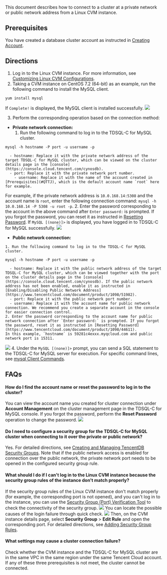 This document describes how to connect to a cluster at a private network or public network address from a Linux CVM instance.

## Prerequisites[](id:QTTJ)
You have created a database cluster account as instructed in [Creating Account](https://www.tencentcloud.com/document/product/1098/44612).

## Directions
1. Log in to the Linux CVM instance. For more information, see [Customizing Linux CVM Configurations](https://www.tencentcloud.com/document/product/1098/52632).
2. Taking a CVM instance on CentOS 7.2 (64-bit) as an example, run the following command to install the MySQL client.
```
yum install mysql
```
If `Complete!` is displayed, the MySQL client is installed successfully.
![](https://main.qcloudimg.com/raw/16c77e28c40ae9be9a182b1c61843ecd.png)

3. Perform the corresponding operation based on the connection method:
 - **Private network connection:**
    1. Run the following command to log in to the TDSQL-C for MySQL cluster.
```
mysql -h hostname -P port -u username -p
```
      - hostname: Replace it with the private network address of the target TDSQL-C for MySQL cluster, which can be viewed on the cluster details page in the [console](https://console.cloud.tencent.com/cynosdb).
      - port: Replace it with the private network port number.
    	- username: Replace it with the name of the account created in [Prerequisites](#QTTJ), which is the default account name `root` here for example.
For example, if the private network address is `10.0.168.14:5308` and the account name is `root`, enter the following connection command: `mysql -h 10.0.168.14 -P 5308 -u root -p`.
    2. Enter the password corresponding to the account in the above command after `Enter password:` is prompted. If you forgot the password, you can reset it as instructed in [Resetting Password](https://www.tencentcloud.com/document/product/1098/44611).
        If `MySQL [(none)]>` is displayed, you have logged in to TDSQL-C for MySQL successfully.
      ![](https://main.qcloudimg.com/raw/83b8a95cf4b99919b5899510691289b4.png)

   - **Public network connection:**

    1. Run the following command to log in to the TDSQL-C for MySQL cluster.
```
mysql -h hostname -P port -u username -p
```
      - hostname: Replace it with the public network address of the target TDSQL-C for MySQL cluster, which can be viewed together with the port on the cluster details page in the [console](https://console.cloud.tencent.com/cynosdb). If the public network address has not been enabled, enable it as instructed in [Enabling/Disabling Public Network Address](https://www.tencentcloud.com/document/product/1098/51982).
      - port: Replace it with the public network port number.
      - username: Replace it with the account name for public network connection. We recommend you create a separate account in the console for easier connection control.
    2. Enter the password corresponding to the account name for public network connection after `Enter password:` is prompted. If you forgot the password, reset it as instructed in [Resetting Password](https://www.tencentcloud.com/document/product/1098/44611).
    In this example, `hostname` is 59281c4exxx.myqcloud.com and public network port is 15311.
![](https://main.qcloudimg.com/raw/16839344da3a588be93d814de224277a.png)
4. Under the `MySQL [(none)]>` prompt, you can send a SQL statement to the TDSQL-C for MySQL server for execution. For specific command lines, see [mysql Client Commands](https://dev.mysql.com/doc/refman/5.7/en/mysql-commands.html).

## FAQs
#### How do I find the account name or reset the password to log in to the cluster?
You can view the account name you created for cluster connection under **Account Management** on the cluster management page in the TDSQL-C for MySQL console. If you forgot the password, perform the **Reset Password** operation to change the password.
![](https://staticintl.cloudcachetci.com/yehe/backend-news/VTEZ284_22.png)

#### Do I need to configure a security group for the TDSQL-C for MySQL cluster when connecting to it over the private or public network?
Yes. For detailed directions, see [Creating and Managing TencentDB Security Groups](https://www.tencentcloud.com/document/product/1098/52007). Note that if the public network access is enabled for connection over the public network, the private network port needs to be opened in the configured security group rule.

#### What should I do if I can't log in to the Linux CVM instance because the security group rules of the instance don't match properly?
If the security group rules of the Linux CVM instance don't match properly (for example, the corresponding port is not opened), and you can't log in to the instance, you can use the [Security Group (Port) Verification Tool](https://console.cloud.tencent.com/vpc/helper) to check the connectivity of the security group.
![](https://staticintl.cloudcachetci.com/yehe/backend-news/5QCA495_23.png)
You can locate the possible causes of the login failure through quick check.
![](https://staticintl.cloudcachetci.com/yehe/backend-news/IcLQ390_24.png)
Then, on the CVM instance details page, select **Security Group** > **Edit Rule** and open the corresponding port. For detailed directions, see [Adding Security Group Rules](https://intl.cloud.tencent.com/document/product/213/34272).

#### What settings may cause a cluster connection failure?
Check whether the CVM instance and the TDSQL-C for MySQL cluster are in the same VPC in the same region under the same Tencent Cloud account. If any of these three prerequisites is not meet, the cluster cannot be connected.

